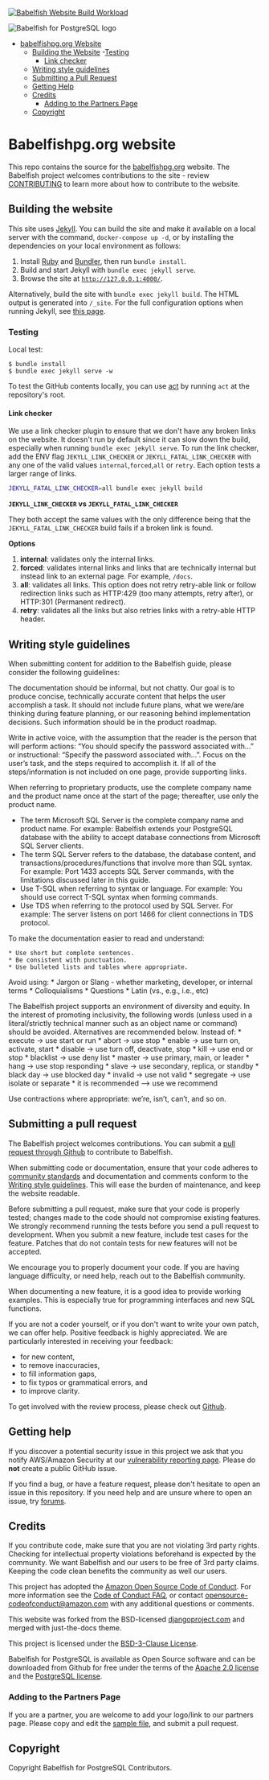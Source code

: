 [![Babelfish Website Build Workload](https://github.com/babelfish-for-postgresql/babelfish_project_website/actions/workflows/jekyll.yml/badge.svg)](https://github.com/babelfish-for-postgresql/babelfish_project_website/actions/workflows/jekyll.yml)

![Babelfish for PostgreSQL logo](assets/images/themed-logo.svg)

- [babelfishpg.org Website](#babelfishpgorg-website)
  - [Building the Website](#building-the-website)
    -[Testing](#testing)
    - [Link checker](#link-checker)
  - [Writing style guidelines](#writing-style-guidelines)
  - [Submitting a Pull Request](#submitting-a-pull-request)
  - [Getting Help](#getting-help)
  - [Credits](#credits)   
    - [Adding to the Partners Page](#adding-to-the-partners-page)
  - [Copyright](#copyright)



# Babelfishpg.org website

This repo contains the source for the [babelfishpg.org](https://babelfishpg.org/) website.  The Babelfish project welcomes contributions to the site - review [CONTRIBUTING](#contributing) to learn more about how to contribute to the website.

## Building the website

This site uses [Jekyll](https://jekyllrb.com/). You can build the site and make it available on a local server with the command, `docker-compose up -d`, or by installing the dependencies on your local environment as follows:

1. Install [Ruby](https://www.ruby-lang.org/en/) and [Bundler](https://bundler.io/), then run `bundle install`.
2. Build and start Jekyll with `bundle exec jekyll serve`.
3. Browse the site at [`http://127.0.0.1:4000/`](http://127.0.0.1:4000/).

Alternatively, build the site with `bundle exec jekyll build`. The HTML output is generated into `/_site`. For the full configuration options when running Jekyll, see [this page](https://jekyllrb.com/docs/configuration/options/).

### Testing

Local test:

```
$ bundle install
$ bundle exec jekyll serve -w
```

To test the GitHub contents locally, you can use [act](https://github.com/nektos/act) by running `act` at the repository's root.

#### Link checker

We use a link checker plugin to ensure that we don't have any broken links on the website. It doesn't run by default since it can slow down the build, especially when running `bundle exec jekyll serve`. To run the link checker, add the ENV flag `JEKYLL_LINK_CHECKER` or `JEKYLL_FATAL_LINK_CHECKER` with any one of the valid values `internal`,`forced`,`all` or `retry`. Each option tests a larger range of links.

```sh
JEKYLL_FATAL_LINK_CHECKER=all bundle exec jekyll build
```

**`JEKYLL_LINK_CHECKER` vs `JEKYLL_FATAL_LINK_CHECKER`**

They both accept the same values with the only difference being that the `JEKYLL_FATAL_LINK_CHECKER` build fails if a broken link is found.

**Options**

1. **internal**: validates only the internal links.
2. **forced**: validates internal links and links that are technically internal but instead link to an external page. For example, `/docs`.
3. **all**: validates all links. This option does not retry retry-able link or follow redirection links such as HTTP:429 (too many attempts, retry after), or HTTP:301 (Permanent redirect).
4. **retry**: validates all the links but also retries links with a retry-able HTTP header.


## Writing style guidelines

When submitting content for addition to the Babelfish guide, please consider the following guidelines:

The documentation should be informal, but not chatty.  Our goal is to produce concise, technically accurate content that helps the user accomplish a task.  It should not include future plans, what we were/are thinking during feature planning, or our reasoning behind implementation decisions. Such information should be in the product roadmap.

Write in active voice, with the assumption that the reader is the person that will perform actions: “You should specify the password associated with...” or instructional:  “Specify the password associated with...”.  Focus on the user’s task, and the steps required to accomplish it.  If all of the steps/information is not included on one page, provide supporting links.

When referring to proprietary products, use the complete company name and the product name once at the start of the page; thereafter, use only the product name. 

  * The term Microsoft SQL Server is the complete company name and product name.  For example: Babelfish extends your PostgreSQL database with the ability to accept database connections from Microsoft SQL Server clients.
  * The term SQL Server refers to the database, the database content, and transactions/procedures/functions that involve more than SQL syntax.  For example: Port 1433 accepts SQL Server commands, with the limitations discussed later in this guide.
  * Use T-SQL when referring to syntax or language.  For example: You should use correct T-SQL syntax when forming commands.
  * Use TDS when referring to the protocol used by SQL Server.  For example: The server listens on port 1466 for client connections in TDS protocol.

To make the documentation easier to read and understand:

    * Use short but complete sentences.  
    * Be consistent with punctuation.
    * Use bulleted lists and tables where appropriate.

Avoid using:
    * Jargon or Slang - whether marketing, developer, or internal terms
    * Colloquialisms 
    * Questions
    * Latin (vs., e.g., i.e.,  etc)

The Babelfish project supports an environment of diversity and equity.  In the interest of promoting inclusivity, the following words (unless used in a literal/strictly technical manner such as an object name or command) should be avoided.  Alternatives are recommended below.  Instead of: 
    * execute → use start or run 
    * abort → use stop
    * enable → use turn on, activate, start
    * disable → use turn off, deactivate, stop
    * kill → use end or stop
    * blacklist → use deny list
    * master → use primary, main, or leader
    * hang → use stop responding
    * slave → use secondary, replica, or standby
    * black day → use blocked day
    * invalid → use not valid
    * segregate → use isolate or separate
    * it is recommended --> use we recommend

Use contractions where appropriate:  we’re, isn’t, can’t, and so on.


## Submitting a pull request

The Babelfish project welcomes contributions. You can submit a [pull request through Github](https://docs.github.com/en/github/collaborating-with-pull-requests/proposing-changes-to-your-work-with-pull-requests/about-pull-requests) to contribute to Babelfish.

When submitting code or documentation, ensure that your code adheres to
[community standards](https://www.postgresql.org/docs/current/source.html) and
documentation and comments conform to the [Writing style guidelines](#Writing-style-guidelines). This will ease 
the burden of maintenance, and keep the website readable.

Before submitting a pull request, make sure that your code is properly tested; changes made to 
the code should not compromise existing features. We strongly recommend running the tests
before you send a pull request to development. When you submit a new feature, include 
test cases for the feature.  Patches that do not contain tests for new features will not be 
accepted.

We encourage you to properly document your code.  If you are having language difficulty, or 
need help, reach out to the Babelfish community.

When documenting a new feature, it is a good idea to provide working examples.
This is especially true for programming interfaces and new SQL functions. 

If you are not a coder yourself, or if you don't want to write your own patch, we
can offer help. Positive feedback is highly appreciated.
We are particularly interested in receiving your feedback:

- for new content,
- to remove inaccuracies,
- to fill information gaps,
- to fix typos or grammatical errors, and
- to improve clarity.

To get involved with the review process, please check out
[Github](https://github.com/babelfish-for-postgresql/postgresql_modified_for_babelfish).


## Getting help

If you discover a potential security issue in this project we ask that you notify AWS/Amazon Security at our [vulnerability reporting page](https://aws.amazon.com/security/vulnerability-reporting/). Please do **not** create a public GitHub issue.

If you find a bug, or have a feature request, please don't hesitate to open an issue in this repository.  If you need help and are unsure where to open an issue, try [forums](https://discuss.babelfishpgcommunity.dev/).


## Credits

If you contribute code, make sure that you are not violating 3rd party rights.
Checking for intellectual property violations beforehand is expected by the community. We want
Babelfish and our users to be free of 3rd party claims. Keeping the code clean benefits 
the community as well our users.

This project has adopted the [Amazon Open Source Code of Conduct](CODE_OF_CONDUCT.md). For more information see the [Code of Conduct FAQ](https://aws.github.io/code-of-conduct-faq), or contact [opensource-codeofconduct@amazon.com](mailto:opensource-codeofconduct@amazon.com) with any additional questions or comments.

This website was forked from the BSD-licensed [djangoproject.com](https://github.com/django/djangoproject.com) and merged with just-the-docs theme.

This project is licensed under the [BSD-3-Clause License](LICENSE).

Babelfish for PostgreSQL is available as Open Source software and can be downloaded from Github for
free under the terms of the
[Apache 2.0 license](https://www.apache.org/licenses/LICENSE-2.0) and the
[PostgreSQL license](https://www.postgresql.org/about/licence/).


### Adding to the Partners Page

If you are a partner, you are welcome to add your logo/link to our partners page. Please copy and edit the [sample file](_partners/_sample.md), and submit a pull request.

## Copyright

Copyright Babelfish for PostgreSQL Contributors.
